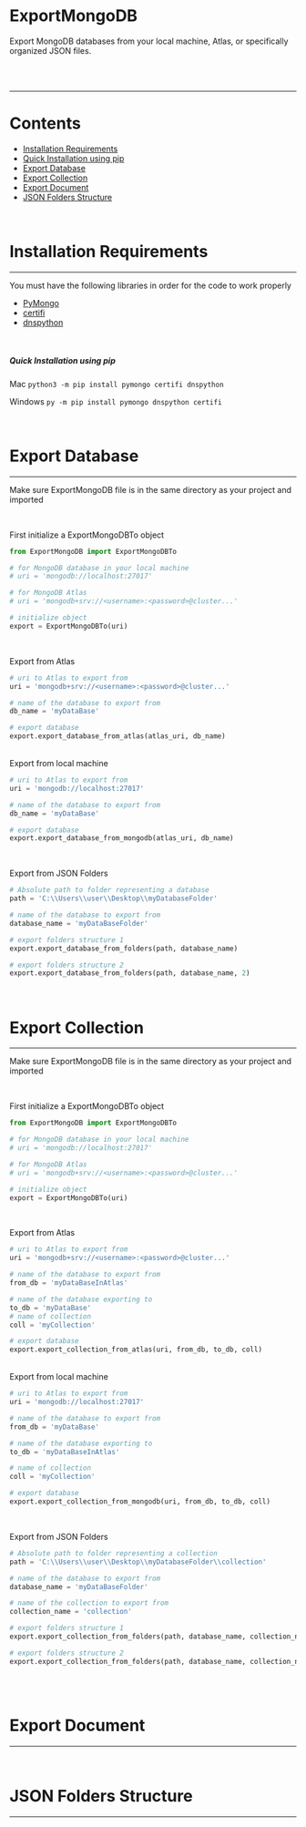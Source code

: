 # ExportMongoDB
Export MongoDB databases from your local machine, Atlas, or specifically organized JSON files.

<br>
<br>

---

# Contents

- [Installation Requirements](#installation-requirements)
- [Quick Installation using pip](#quick-installation-using-pip)
- [Export Database](#export-database)
- [Export Collection](#export-collection)
- [Export Document](#export-document)
- [JSON Folders Structure](#json-folders-structure)

<br>

# Installation Requirements
---

You must have the following libraries in order for the code to work properly 

- [PyMongo](https://pymongo.readthedocs.io/en/stable/installation.html)
- [certifi](https://pypi.org/project/certifi/)
- [dnspython](https://pypi.org/project/dnspython/)  

<br>

##### Quick Installation using pip

Mac
`python3 -m pip install pymongo certifi dnspython`  

Windows
`py -m pip install pymongo dnspython certifi`

<br>

# Export Database
---

Make sure ExportMongoDB file is in the same directory as your project and imported

<br>

First initialize a ExportMongoDBTo object

```python
from ExportMongoDB import ExportMongoDBTo

# for MongoDB database in your local machine
# uri = 'mongodb://localhost:27017' 

# for MongoDB Atlas
# uri = 'mongodb+srv://<username>:<password>@cluster...'

# initialize object
export = ExportMongoDBTo(uri)

```
<br>

Export from Atlas

```python
# uri to Atlas to export from
uri = 'mongodb+srv://<username>:<password>@cluster...'

# name of the database to export from
db_name = 'myDataBase'

# export database
export.export_database_from_atlas(atlas_uri, db_name)
```

<br>
Export from local machine

```python
# uri to Atlas to export from
uri = 'mongodb://localhost:27017' 

# name of the database to export from
db_name = 'myDataBase'

# export database
export.export_database_from_mongodb(atlas_uri, db_name)
```

<br>

Export from JSON Folders

```python
# Absolute path to folder representing a database
path = 'C:\\Users\\user\\Desktop\\myDatabaseFolder'

# name of the database to export from
database_name = 'myDataBaseFolder'

# export folders structure 1
export.export_database_from_folders(path, database_name)

# export folders structure 2
export.export_database_from_folders(path, database_name, 2)
```

<br>

# Export Collection
---

Make sure ExportMongoDB file is in the same directory as your project and imported

<br>

First initialize a ExportMongoDBTo object

```python
from ExportMongoDB import ExportMongoDBTo

# for MongoDB database in your local machine
# uri = 'mongodb://localhost:27017' 

# for MongoDB Atlas
# uri = 'mongodb+srv://<username>:<password>@cluster...'

# initialize object
export = ExportMongoDBTo(uri)

```
<br>

Export from Atlas

```python
# uri to Atlas to export from
uri = 'mongodb+srv://<username>:<password>@cluster...'

# name of the database to export from
from_db = 'myDataBaseInAtlas'

# name of the database exporting to
to_db = 'myDataBase'
# name of collection
coll = 'myCollection'

# export database
export.export_collection_from_atlas(uri, from_db, to_db, coll)
```

<br>
Export from local machine

```python
# uri to Atlas to export from
uri = 'mongodb://localhost:27017' 

# name of the database to export from
from_db = 'myDataBase'

# name of the database exporting to
to_db = 'myDataBaseInAtlas'

# name of collection
coll = 'myCollection'

# export database
export.export_collection_from_mongodb(uri, from_db, to_db, coll)
```

<br>

Export from JSON Folders

```python
# Absolute path to folder representing a collection
path = 'C:\\Users\\user\\Desktop\\myDatabaseFolder\\collection'

# name of the database to export from
database_name = 'myDataBaseFolder'

# name of the collection to export from
collection_name = 'collection'

# export folders structure 1
export.export_collection_from_folders(path, database_name, collection_name)

# export folders structure 2
export.export_collection_from_folders(path, database_name, collection_name, 2)
```

<br>

<br>

# Export Document
---

<br>

# JSON Folders Structure
---

<br>


